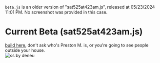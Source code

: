 `beta.js` is an older version of "sat525at423am.js", released at 05/23/2024 11:01 PM. 
No screenshot was provided in this case.
# Current Beta (sat525at423am.js)
[build here](https://github.com/orphanlol/Khan-Destroyer/blob/main/beta/sat525at423am.js), don't ask who's Preston M. is, or you're going to see people outside your house. <br>
![ss by deneu](https://github.com/orphanlol/Khan-Destroyer/assets/83834491/656c99eb-834d-434f-a829-4912b4db5320)
